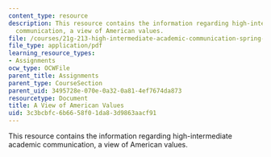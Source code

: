 ```yaml
---
content_type: resource
description: This resource contains the information regarding high-intermediate academic
  communication, a view of American values.
file: /courses/21g-213-high-intermediate-academic-communication-spring-2004/3c3bcbfc6b6658f01da83d9863aacf91_MIT21G_213S04_essay.pdf
file_type: application/pdf
learning_resource_types:
- Assignments
ocw_type: OCWFile
parent_title: Assignments
parent_type: CourseSection
parent_uid: 3495728e-070e-0a32-0a81-4ef7674da873
resourcetype: Document
title: A View of American Values
uid: 3c3bcbfc-6b66-58f0-1da8-3d9863aacf91
---
```

This resource contains the information regarding high-intermediate academic communication, a view of American values.

